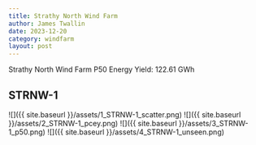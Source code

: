 ```yaml
---
title: Strathy North Wind Farm
author: James Twallin
date: 2023-12-20
category: windfarm
layout: post
---
```

Strathy North Wind Farm P50 Energy Yield: 122.61 GWh

STRNW-1
-------------
![]({{ site.baseurl }}/assets/1_STRNW-1_scatter.png)
![]({{ site.baseurl }}/assets/2_STRNW-1_pcey.png)
![]({{ site.baseurl }}/assets/3_STRNW-1_p50.png)
![]({{ site.baseurl }}/assets/4_STRNW-1_unseen.png)

